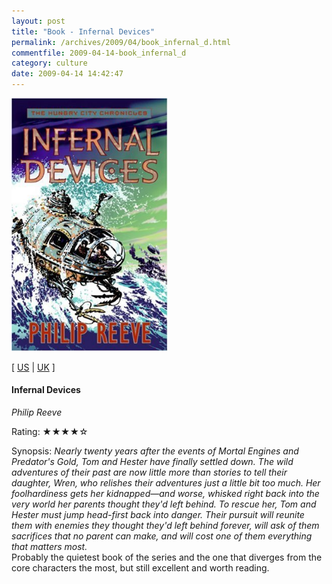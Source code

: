 ```yaml
---
layout: post
title: "Book - Infernal Devices"
permalink: /archives/2009/04/book_infernal_d.html
commentfile: 2009-04-14-book_infernal_d
category: culture
date: 2009-04-14 14:42:47
---
```


<img class="photo right" src="/assets/images/0060826371.jpg" width="250" alt="Infernal Devices (Hungry City Chronicles) cover" />

\[ [US](http://www.amazon.com/o/asin/0060826371) | [UK](http://www.amazon.co.uk/o/asin/0060826371) \]

#### Infernal Devices

<em>Philip Reeve</em>

Rating: ★★★★☆

<div class="book_synopsis" markdown="1">
Synopsis: <em>Nearly twenty years after the events of Mortal Engines and Predator's Gold, Tom and Hester have finally settled down. The wild adventures of their past are now little more than stories to tell their daughter, Wren, who relishes their adventures just a little bit too much. Her foolhardiness gets her kidnapped—and worse, whisked right back into the very world her parents thought they'd left behind. To rescue her, Tom and Hester must jump head-first back into danger. Their pursuit will reunite them with enemies they thought they'd left behind forever, will ask of them sacrifices that no parent can make, and will cost one of them everything that matters most.</em>

</div>
Probably the quietest book of the series and the one that diverges from the core characters the most, but still excellent and worth reading.
